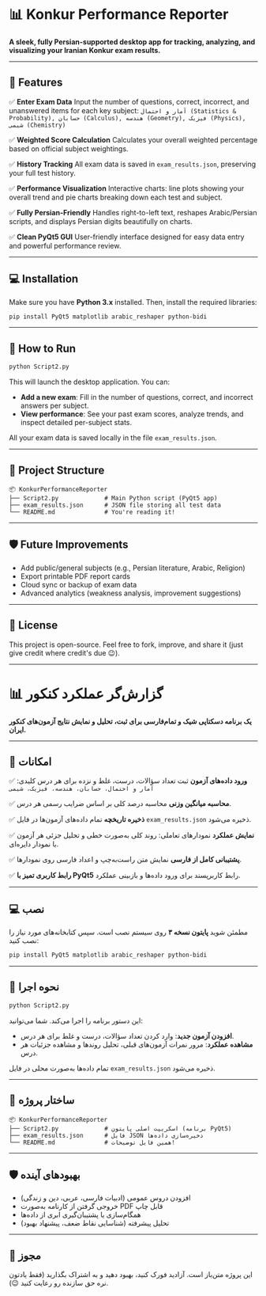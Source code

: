 # 📊 Konkur Performance Reporter

**A sleek, fully Persian-supported desktop app for tracking, analyzing, and visualizing your Iranian Konkur exam results.**

---

## 🌟 Features

✅ **Enter Exam Data**
Input the number of questions, correct, incorrect, and unanswered items for each key subject:
`آمار و احتمال (Statistics & Probability), حسابان (Calculus), هندسه (Geometry), فیزیک (Physics), شیمی (Chemistry)`

✅ **Weighted Score Calculation**
Calculates your overall weighted percentage based on official subject weightings.

✅ **History Tracking**
All exam data is saved in `exam_results.json`, preserving your full test history.

✅ **Performance Visualization**
Interactive charts: line plots showing your overall trend and pie charts breaking down each test and subject.

✅ **Fully Persian-Friendly**
Handles right-to-left text, reshapes Arabic/Persian scripts, and displays Persian digits beautifully on charts.

✅ **Clean PyQt5 GUI**
User-friendly interface designed for easy data entry and powerful performance review.

---

## 💻 Installation

Make sure you have **Python 3.x** installed. Then, install the required libraries:

```bash
pip install PyQt5 matplotlib arabic_reshaper python-bidi
```

---

## 🚀 How to Run

```bash
python Script2.py
```

This will launch the desktop application. You can:

* **Add a new exam**: Fill in the number of questions, correct, and incorrect answers per subject.
* **View performance**: See your past exam scores, analyze trends, and inspect detailed per-subject stats.

All your exam data is saved locally in the file `exam_results.json`.

---

## 📂 Project Structure

```
📦 KonkurPerformanceReporter
├── Script2.py             # Main Python script (PyQt5 app)
├── exam_results.json      # JSON file storing all test data
└── README.md              # You're reading it!
```

---

## 🛡 Future Improvements

* Add public/general subjects (e.g., Persian literature, Arabic, Religion)
* Export printable PDF report cards
* Cloud sync or backup of exam data
* Advanced analytics (weakness analysis, improvement suggestions)

---

## 📜 License

This project is open-source. Feel free to fork, improve, and share it (just give credit where credit's due 😉).

---

# 📊 گزارش‌گر عملکرد کنکور

**یک برنامه دسکتاپی شیک و تمام‌فارسی برای ثبت، تحلیل و نمایش نتایج آزمون‌های کنکور ایران.**

---

## 🌟 امکانات

✅ **ورود داده‌های آزمون**
ثبت تعداد سؤالات، درست، غلط و نزده برای هر درس کلیدی:
`آمار و احتمال، حسابان، هندسه، فیزیک، شیمی`

✅ **محاسبه میانگین وزنی**
محاسبه درصد کلی بر اساس ضرایب رسمی هر درس.

✅ **ذخیره تاریخچه**
تمام داده‌های آزمون‌ها در فایل `exam_results.json` ذخیره می‌شود.

✅ **نمایش عملکرد**
نمودارهای تعاملی: روند کلی به‌صورت خطی و تحلیل جزئی هر آزمون با نمودار دایره‌ای.

✅ **پشتیبانی کامل از فارسی**
نمایش متن راست‌به‌چپ و اعداد فارسی روی نمودارها.

✅ **رابط کاربری تمیز با PyQt5**
رابط کاربرپسند برای ورود داده‌ها و بازبینی عملکرد.

---

## 💻 نصب

مطمئن شوید **پایتون نسخه ۳** روی سیستم نصب است. سپس کتابخانه‌های مورد نیاز را نصب کنید:

```bash
pip install PyQt5 matplotlib arabic_reshaper python-bidi
```

---

## 🚀 نحوه اجرا

```bash
python Script2.py
```

این دستور برنامه را اجرا می‌کند. شما می‌توانید:

* **افزودن آزمون جدید**: وارد کردن تعداد سؤالات، درست و غلط برای هر درس.
* **مشاهده عملکرد**: مرور نمرات آزمون‌های قبلی، تحلیل روندها و مشاهده جزئیات هر درس.

تمام داده‌ها به‌صورت محلی در فایل `exam_results.json` ذخیره می‌شود.

---

## 📂 ساختار پروژه

```
📦 KonkurPerformanceReporter
├── Script2.py             # اسکریپت اصلی پایتون (برنامه PyQt5)
├── exam_results.json      # فایل JSON ذخیره‌سازی داده‌ها
└── README.md              # همین فایل توضیحات!
```

---

## 🛡 بهبودهای آینده

* افزودن دروس عمومی (ادبیات فارسی، عربی، دین و زندگی)
* خروجی گرفتن از کارنامه به‌صورت PDF قابل چاپ
* همگام‌سازی یا پشتیبان‌گیری ابری از داده‌ها
* تحلیل پیشرفته (شناسایی نقاط ضعف، پیشنهاد بهبود)


---

## 📜 مجوز

این پروژه متن‌باز است. آزادید فورک کنید، بهبود دهید و به اشتراک بگذارید (فقط یادتون نره حق سازنده رو رعایت کنید 😉).
